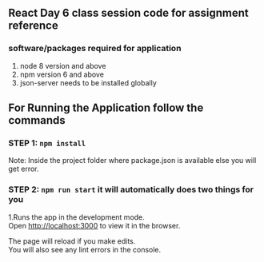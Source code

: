 ## React Day 6 class session code for assignment reference 


### software/packages required for application

1. node 8 version and above
2. npm version 6 and above
3. json-server needs to be installed globally


## For Running the Application follow the commands

### STEP 1: `npm install` 
   
   Note: Inside the project folder where package.json is available else you will get error.

### STEP 2: `npm run start`  it will automatically does two things for you

1.Runs the app in the development mode.\
Open [http://localhost:3000](http://localhost:3000) to view it in the browser.

The page will reload if you make edits.\
You will also see any lint errors in the console.
